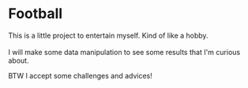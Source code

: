 # Football

This is a little project to entertain myself. Kind of like a hobby.
<br><br>
I will make some data manipulation to see some results that I'm curious about.

BTW I accept some challenges and advices! 
